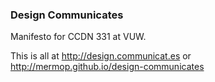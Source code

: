 ### Design Communicates

Manifesto for CCDN 331 at VUW.

This is all at http://design.communicat.es or http://mermop.github.io/design-communicates
